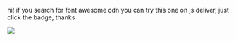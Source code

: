 hi! if you search for font awesome cdn you can try this one on js deliver, just click the badge, thanks

[![](https://data.jsdelivr.com/v1/package/gh/bijancot/deliv/badge)](https://www.jsdelivr.com/package/gh/bijancot/deliv)
